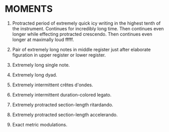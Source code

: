 MOMENTS
=======

1.  Protracted period of extremely quick icy writing in the highest tenth of
    the instrument. Continues for incredibly long time. Then continues even
    longer while effecting protracted crescendo. Then continues even longer at
    maximally loud fffff.

2.  Pair of extremely long notes in middle register just after elaborate
    figuration in upper register or lower register.

3.  Extremely long single note.

4.  Extremely long dyad.

5.  Extremely intermittent crêtes d'ondes.

6.  Extremely intermittent duration-colored legato.

7.  Extremely protracted section-length ritardando.

8.  Extremely protracted section-length accelerando.

9.  Exact metric modulations.
